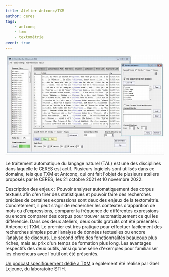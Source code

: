 ```yaml
---
title: Atelier Antconc/TXM
author: ceres
tags:
    - antconq
    - txm
    - textométrie
event: true
---
```


![](antconc.jpg)

Le traitement automatique du langage naturel (TAL) est une des disciplines dans laquelle le CERES est actif. Plusieurs logiciels sont utilisés dans ce domaine, tels que TXM et Antconq, qui ont fait l'objet de plusieurs ateliers proposés par le CERES, les 21 octobre 2021 et 10 novembre 2022.

Description des enjeux : Pouvoir analyser automatiquement des corpus textuels afin d'en tirer des statistiques et pouvoir faire des recherches précises de certaines expressions sont deux des enjeux de la textométrie. Concrètement, il peut s'agir de rechercher les contextes d'apparition de mots ou d'expressions, comparer la fréquence de différentes expressions ou encore comparer des corpus pour trouver automatiquement ce qui les différencie. Dans ces deux ateliers, deux outils gratuits ont été présentés : Antconc et TXM. Le premier est très pratique pour effectuer facilement des recherches simples pour l’analyse de données textuelles ou encore l’analyse de discours. Le second offre des fonctionnalités beaucoup plus riches, mais au prix d'un temps de formation plus long. Les avantages respectifs des deux outils, ainsi qu'une série d'exemples pour familiariser les chercheurs avec l'outil ont été présentés.

[Un podcast spécifiquement dédié à TXM](/../podcasts/2022-10-15_txm/) a également été réalisé par Gaël Lejeune, du laboratoire STIH.